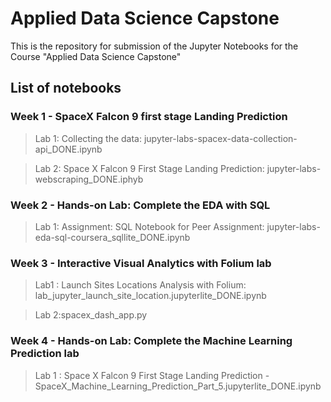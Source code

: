 # Applied Data Science Capstone
This is the repository for submission of the Jupyter Notebooks for the Course  "Applied Data Science Capstone"

## List of notebooks
### Week 1 - SpaceX Falcon 9 first stage Landing Prediction
> Lab 1: Collecting the data: jupyter-labs-spacex-data-collection-api_DONE.ipynb

> Lab 2: Space X Falcon 9 First Stage Landing Prediction: jupyter-labs-webscraping_DONE.iphyb
### Week 2 - Hands-on Lab: Complete the EDA with SQL
> Lab 1: Assignment: SQL Notebook for Peer Assignment: jupyter-labs-eda-sql-coursera_sqllite_DONE.ipynb
### Week 3 - Interactive Visual Analytics with Folium lab
> Lab1 : Launch Sites Locations Analysis with Folium: lab_jupyter_launch_site_location.jupyterlite_DONE.ipynb

> Lab 2:spacex_dash_app.py
### Week 4 - Hands-on Lab: Complete the Machine Learning Prediction lab
> Lab 1 : Space X Falcon 9 First Stage Landing Prediction - SpaceX_Machine_Learning_Prediction_Part_5.jupyterlite_DONE.ipynb
